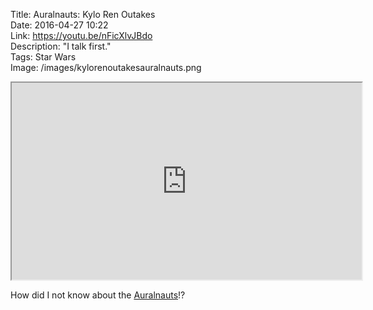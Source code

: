 Title: Auralnauts: Kylo Ren Outakes  
Date: 2016-04-27 10:22  
Link: https://youtu.be/nFicXlvJBdo  
Description: "I talk first."  
Tags: Star Wars  
Image: /images/kylorenoutakesauralnauts.png  

<iframe class="radius" width="560" height="315" src="https://www.youtube-nocookie.com/embed/nFicXlvJBdo?rel=0&amp;showinfo=0" allowfullscreen></iframe>

How did I not know about the [Auralnauts][1]!?

[1]: https://www.youtube.com/channel/UCp1xCZ4ODNM2OJuKoBrghDA "Auralnauts on YouTube"